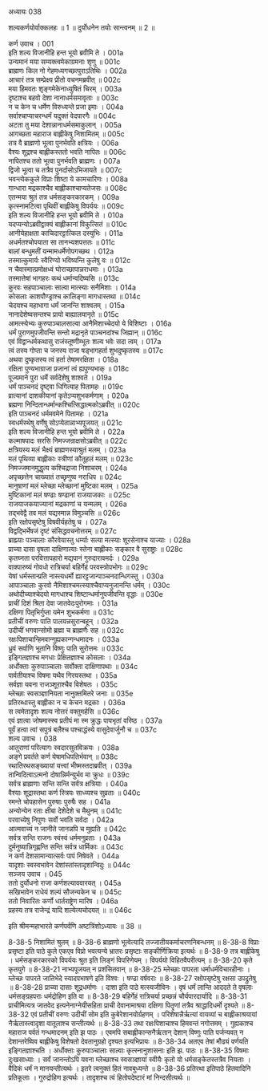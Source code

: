 अध्यायः 038

शल्यकर्णयोर्वाक्कलहः ॥ 1 ॥ दुर्योधनेन तयोः सान्त्वनम् ॥ 2 ॥

कर्ण उवाच ।	001  
इति शल्य विजानीहि हन्त भूयो ब्रवीमि ते ।	001a  
उन्यमानं मया सम्यक्त्वमेकाग्रमनाः शृणु ॥	001c  
ब्राह्मणः किल नो गेहमध्यगच्छत्पुराऽतिथिः ।	002a  
आचारं तत्र सम्प्रेक्ष्य प्रीतो वचनमब्रवीत् ॥	002c  
मया हिमवतः शृङ्गमेकेनाध्युषितं चिरम् ।	003a  
दृष्टाश्च बहवो देशा नानाधर्मसमावृताः ॥	003c  
न च केन च धर्मेण विरुध्यन्ते प्रजा इमाः ।	004a  
सर्वाश्चाप्याचरन्धर्मं यदुक्तं वेदपारगैः ॥	004c  
अटता तु मया देशान्नानाधर्मसमाकुलान् ।	005a  
आगच्छता महाराज बाह्लीकेषु निशामितम् ॥	005c  
तत्र वै ब्राह्मणो भूत्वा पुनर्भवति क्षत्रियः ।	006a  
वैश्यः शूद्रश्च बाह्लीकस्ततो भवति नापितः ॥	006c  
नापितश्च ततो भूत्वा पुनर्भवति ब्राह्मणः ।	007a  
द्विजो भूत्वा च तत्रैव पुनर्दासोऽभिजायते ॥	007c  
भवन्त्येककुले विप्राः शिष्टा ये कामचारिणः ।	008a  
गान्धारा मद्रकाश्चैव बाह्लीकाश्चाप्यतेजसः ॥	008c  
एतन्मया श्रुतं तत्र धर्मसङ्करकारकम् ।	009a  
कृत्स्नामटित्वा पृथिवीं बाह्लीकेषु विपर्ययः ॥	009c  
इति शल्य विजानीहि हन्त भूयो ब्रवीमि ते ।	010a  
यदप्यन्योऽब्रवीद्वाक्यं बाह्लीकानां विकुत्सितं ॥	010c  
आनीयेहाक्षता काचिदारट्टात्किल दस्युभिः ।	011a  
अधर्मतश्चोपयाता सा तानभ्यशपत्ततः ॥	011c  
बालां बन्धुमतीं यन्मामधर्मेणोपगच्छथ ।	012a  
तस्मात्कुमार्यः स्वैरिण्यो भविष्यन्ति कुलेषु वः ॥	012c  
न चैवास्मात्प्रमोक्षध्वं घोराच्छापान्नराधमाः ।	013a  
तस्मात्तेषां भागहरः कथं धर्मान्वदिष्यसि ॥	013c  
कुरवः सहपाञ्चालाः साल्वा मात्स्याः सनैमिशाः ।	014a  
कोसलाः काशपौण्ड्राश्च कालिङ्गा मागधास्तथा ॥	014c  
चेदयश्च महाभागा धर्मं जानन्ति शाश्वतम् ।	015a  
नानादेशेष्वसन्तश्च प्रायो बाह्यालयानृते ॥	015c  
आमत्स्येभ्यः कुरुपाञ्चालसाल्वा आनैमिशाच्चेदयो ये विशिष्टाः ।	016a  
धर्मं पुराणमुपजीवन्ति सन्तो मद्रानृते पाञ्चनदांश्च जिह्मान् ॥	016c  
एवं विद्वान्धर्मकथासु राजंस्तूष्णीम्भूतः शल्य भवेः सदा त्वम् ।	017a  
त्वं तस्य गोप्ता च जनस्य राजा षड्भागहर्ता शुभदुष्कृतस्य ॥	017c  
अथवा दुष्कृतस्य त्वं हर्ता तेषामरक्षिता ।	018a  
रक्षिता पुण्यभाग्राजा प्रजानां त्वं ह्यपुण्यभाक् ॥	018c  
पूज्यमाने पुरा धर्मे सर्वदेशेषु शाश्वते ।	019a  
धर्मं पाञ्चनदं दृष्ट्वा धिगित्याह पितामहः ॥	019c  
व्रात्यानां दाशकीयानां कृतेऽप्यशुभकर्मणाम् ।	020a  
ब्रह्मणा निन्दितान्धर्मान्कश्चित्सिद्धात्मकोऽब्रवीत् ॥	020c  
इति पाञ्चनदं धर्ममवमेने पितामहः ।	021a  
स्वधर्मस्थेषु वर्णेषु सोऽप्येतान्नाभ्यपूजयत् ॥	021c  
इति शल्य विजानीहि हन्त भूयो ब्रवीमि ते ।	022a  
कल्माषपादः सरसि निमज्जन्राक्षसोऽब्रवीत् ॥	022c  
क्षत्रियस्य मलं भैक्ष्यं ब्राह्मणस्याश्रुतं मलम् ।	023a  
मलं पृथिव्या बाह्लीकाः स्त्रीणां कौतूहलं मलम् ॥	023c  
निमज्जमानमुद्धृत्य कश्चिद्राजा निशाचरम् ।	024a  
अपृच्छत्तेन चाख्यातं तच्छृणुष्व नराधिप ॥	024c  
मानुषाणां मलं म्लेच्छा म्लेच्छानां मुष्टिका मलम् ।	025a  
मुष्टिकानां मलं षण्ढाः षण्ढानां राजयाजकाः ॥	025c  
राजयाजकयाज्यानां मद्रकाणां च यन्मलम् ।	026a  
तद्भवेद्वै तव मलं यद्यस्मान्न विमुञ्चसि ॥	026c  
इति रक्षोपसृष्टेषु विषवीर्यहतेषु च ।	027a  
विद्वद्भिर्भेषजं दृष्टं संसिद्धवचनोत्तरम् ॥	027c  
ब्राह्म्याः पञ्चालाः कौरवेयास्तु धर्म्याः सत्या मत्स्याः शूरसेनाश्च याज्याः ।	028a  
प्राच्या दासा वृषला दाक्षिणात्याः स्तेना बाह्लीकाः सङ्कार वै सुराष्ट्राः ॥	028c  
कृतघ्नता परवित्तापहारो मद्यपानं गुरुदारावमर्दः ।	029a  
वाक्पारुष्यं गोवधो रात्रिचर्या बहिर्गेहं परवस्त्रोपभोगः ॥	029c  
येषां धर्मस्तान्प्रति नास्त्यधर्मो ह्यारट्टजान्पाञ्चनदान्धिगस्तु ।	030a  
आपाञ्चालाः कुरवो नैमिशाश्चमत्स्याश्चैवाप्यनुजानन्ति धर्मम् ।	030c  
अथोदीच्याश्चेदयो मागधाश्च शिष्टान्धर्मानुपजीवन्ति वृद्धाः ॥	030e  
प्राचीं दिशं श्रिता देवा जातवेदःपुरोगमाः ।	031a  
दक्षिणा पितृभिर्गुप्ता यमेन शुभकर्मणा ॥	031c  
प्रतीचीं वरुणः पाति पालयन्नसुरान्बहून् ।	032a  
उदीचीं भगवान्सोमो ब्रह्मा च ब्राह्मणैः सह ॥	032c  
रक्षःपिशाचान्हिमवान्गुह्यकान्गन्धमादनः ।	033a  
ध्रुवं सर्वाणि भूतानि विष्णुः पाति सुरोत्तमः ॥	033c  
इङ्गितज्ञाश्च मगधाः प्रेक्षितज्ञाश्च कोसलाः ।	034a  
अर्धोक्ताः कुरुपाञ्चालाः सर्वोक्ता दाक्षिणापथाः ॥	034c  
पार्वतीयाश्च विषमा यथैव गिरयस्तथा ।	035a  
सर्वज्ञा यवना राजञ्शूराश्चैव विशेषतः ।	035c  
म्लेच्छाः स्वसञ्ज्ञानियता नानुक्तमितरे जनाः ॥	035e  
प्रतिरब्धास्तु बाह्लीका न च केचन मद्रकाः ।	036a  
स त्वमेतादृशः शल्य नोत्तरं वक्तुमर्हसि ॥	036c  
एवं ज्ञात्वा जोषमास्स्व प्रतीपं मा स्म क्रुद्धः पापभृतां वरिष्ठ ।	037a  
पूर्वं हत्वा त्वां सपुत्रं बलैश्च पश्चाद्धंस्ये वासुदेवार्जुनौ च ॥	037c  
शल्य उवाच ।	038  
आतुराणां परित्यागः स्वदारसुतविक्रयः ।	038a  
अङ्गे प्रवर्तते कर्ण येषामधिपतिर्भवान् ॥	038c  
रथातिरथसङ्ख्यायां यत्त्वां भीष्मस्तदाब्रवीत् ।	039a  
तान्विदित्वाऽत्मनो दोषान्निर्मन्युर्भव मा क्रुधः ॥	039c  
सर्वत्र ब्राह्मणाः सन्ति सन्ति सर्वत्र क्षत्रियाः ।	040a  
वैश्याः शूद्रास्तथा कर्ण स्त्रियः साध्व्यश्च सुव्रताः ॥	040c  
रमन्ते चोपहासेन पुरुषाः पुरुषैः सह ।	041a  
अन्योन्येन रताः क्षीबा देशेदेशे च मैथुनम् ॥	041c  
परवाच्येषु निपुणः सर्वो भवति सर्वदा ।	042a  
आत्मवाच्यं न जानीते जानन्नपि च मुह्यति ॥	042c  
सर्वत्र सन्ति राजनः स्वंस्वं धर्ममनुव्रताः ।	043a  
दुर्मनुष्यान्निगृह्णन्ति सन्ति सर्वत्र धार्मिकाः ॥	043c  
न कर्ण देशसामान्यात्सर्वः पापं निषेवते ।	044a  
यादृशाः स्वस्वभावेन देशांस्तांस्तादृशान्विदुः ॥	044c  
सञ्जय उवाच ।	045  
ततो दुर्योधनो राजा कर्णशल्याववारयत् ।	045a  
सखिभावेन राधेयं शल्यं सौजन्यकेन च ॥	045c  
ततो निवारितः कर्णो धार्तराष्ट्रेण मारिष ।	046a  
प्रहस्य तत्र राजेन्द्रं यादि शल्येत्यचोदयत् ॥ ॥	046c  

इति श्रीमन्महाभारते कर्णपर्वणि अष्टत्रिंशोऽध्यायः ॥ 38 ॥

8-38-5 निशामितं श्रुतम् ॥ 8-38-6 ब्राह्मणो भूत्वेत्यादि तज्जातीयकर्माचरणनिबन्धनम् ॥ 8-38-8 विप्राः प्रसृष्टा इति पाठे कुले एकएव विप्रो भवत्यन्ये भ्रातरः प्रसृष्टाः सङ्कीर्णिक्रिया इत्यर्थः ॥ 8-38-9 तत्र बाह्लीकेषु । धर्मसङ्करकारको विपर्ययः श्रुत इति लिङ्गं विपरिणेयम् । विपर्ययो विहितवैपरीत्यम् ॥ 8-38-20 कृते कृतयुगे ॥ 8-38-21 नाभ्यपूजयत् न प्रशंसितवान् ॥ 8-38-25 म्लेच्छाः पापरता धर्माधर्मविचारहीनाः । म्लेच्छः पापरते जातिभेदे स्यादपभाषणे इति विश्वः । षण्ढा वर्षवराः ॥ 8-38-27 रक्षोपसृष्टेषु रक्षसा उपद्रुतेषु ॥ 8-38-28 प्राच्या दासाः शूद्रधर्माणः । दाशा इति पाठे मत्स्यजीविनः । वृषं धर्मं लान्ति आददते ते वृषलाः धर्मसङ्ग्रहपराः धर्मद्रोहिण इति वा ॥ 8-38-29 बहिर्गेहं रात्रिचर्या प्रच्छन्नं चौर्यपारदार्यादि ॥ 8-38-31 प्राचीमित्यत्र जातवेद इत्यनेनाग्नेयीसहिता प्राची देवानामाश्रया दक्षिणा पितॄणां तत्रैव श्राद्धादिधर्मो दृश्यते ॥ 8-38-32 एवं प्रतीचीं वरुणः उदीचीं सोम इति कुबेरेशानयोर्ग्रहणम् । परिशेषान्नैर्ऋत्यां वायव्यां च बाह्लीकाश्रयायां नैर्ऋतास्त्वादृशा वातूलाश्च सन्तीत्यर्थः ॥ 8-38-33 तथा रक्षःपिशाचाश्च हिमवन्तं नगोत्तमम् । गुह्यकाश्च महाराज पर्वतं गन्धमादनम् इति झ पाठः । एवमपि सबाह्लीकान्सनैर्ऋतान् देशान् विष्णुः पाति पर्जन्यवत् न देशान्तरेष्विव बाह्लीकेषु विशेषतो देवतानुग्रहो दृश्यत इत्यभिप्रायः ॥ 8-38-34 अतएव तेषां मौढ्यं वर्णयति इङ्गितज्ञाश्चति । अर्धोक्ताः कुरुपाञ्चालाः साल्वाः कृत्स्नानुशासनाः इति झ. पाठः ॥ 8-38-35 विषमाः दुःखसाध्याः । सर्वं जानन्तोऽपि यवना म्लेच्छाश्च स्वसञ्ज्ञायां स्वीयैः कृतो यो धर्मसङ्केतस्तत्रैव नियताः । वैदिकं धर्मं न मानयन्तीत्यर्थः । इतरे त्वनुक्तं हितं नावबुध्यन्ते ॥ 8-38-36 प्रतिरथा इतिपाठे हितवादिनि प्रतिकूलाः । गुरुद्रोहिण इत्यर्थः । तादृशश्च त्वं हितोपदेष्टारं मां निन्दसीत्यर्थः ॥

